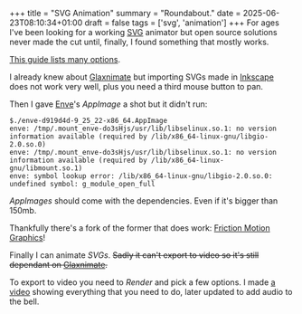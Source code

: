 +++
title = "SVG Animation"
summary = "Roundabout."
date = 2025-06-23T08:10:34+01:00
draft = false
tags = ['svg', 'animation']
+++
For ages I've been looking for a working [SVG](https://en.wikipedia.org/wiki/SVG) animator but open source solutions never made the cut until, finally, I found something that mostly works.

[This guide lists many options](https://theartsquirrel.com/3908/svg-based-motion-graphics-software/).

I already knew about [Glaxnimate](https://glaxnimate.mattbas.org/) but importing SVGs made in [Inkscape](https://inkscape.org/) does not work very well, plus you need a third mouse button to pan.

Then I gave [Enve](https://maurycyliebner.github.io/dow/index)'s *AppImage* a shot but it didn't run:
```
$./enve-d919d4d-9_25_22-x86_64.AppImage 
enve: /tmp/.mount_enve-do3sHjs/usr/lib/libselinux.so.1: no version information available (required by /lib/x86_64-linux-gnu/libgio-2.0.so.0)
enve: /tmp/.mount_enve-do3sHjs/usr/lib/libselinux.so.1: no version information available (required by /lib/x86_64-linux-gnu/libmount.so.1)
enve: symbol lookup error: /lib/x86_64-linux-gnu/libgio-2.0.so.0: undefined symbol: g_module_open_full
```
*AppImages* should come with the dependencies. Even if it's bigger than 150mb.

Thankfully there's a fork of the former that does work: [Friction Motion Graphics](https://friction.graphics/)!

Finally I can animate *SVGs*. ~~Sadly it can't export to video so it's still dependant on [Glaxnimate](https://glaxnimate.mattbas.org/).~~

To export to video you need to *Render* and pick a few options. I made [a video](https://www.youtube.com/watch?v=UFYZiV-sFrY) showing everything that you need to do, later updated to add audio to the bell.
